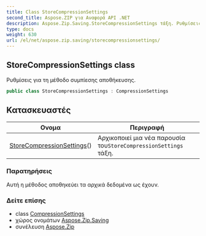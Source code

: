 ```yaml
---
title: Class StoreCompressionSettings
second_title: Aspose.ZIP για Αναφορά API .NET
description: Aspose.Zip.Saving.StoreCompressionSettings τάξη. Ρυθμίσεις για τη μέθοδο συμπίεσης αποθήκευσης.
type: docs
weight: 630
url: /el/net/aspose.zip.saving/storecompressionsettings/
---
```

## StoreCompressionSettings class

Ρυθμίσεις για τη μέθοδο συμπίεσης αποθήκευσης.

```csharp
public class StoreCompressionSettings : CompressionSettings
```

## Κατασκευαστές

| Ονομα | Περιγραφή |
| --- | --- |
| [StoreCompressionSettings](storecompressionsettings/)() | Αρχικοποιεί μια νέα παρουσία του`StoreCompressionSettings` τάξη. |

### Παρατηρήσεις

Αυτή η μέθοδος αποθηκεύει τα αρχικά δεδομένα ως έχουν.

### Δείτε επίσης

* class [CompressionSettings](../compressionsettings/)
* χώρος ονομάτων [Aspose.Zip.Saving](../../aspose.zip.saving/)
* συνέλευση [Aspose.Zip](../../)


